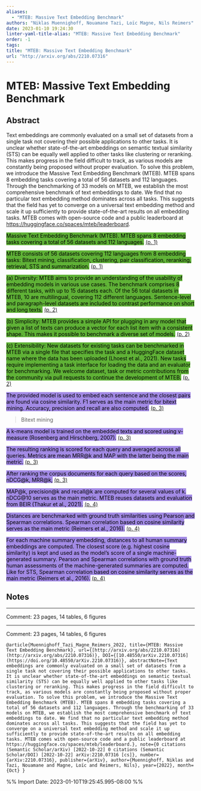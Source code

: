 ```yaml
---
aliases:
  - "MTEB: Massive Text Embedding Benchmark"
authors: "Niklas Muennighoff, Nouamane Tazi, Loïc Magne, Nils Reimers"
date: 2023-01-10 19:24:30
linter-yaml-title-alias: "MTEB: Massive Text Embedding Benchmark"
order: -1
tags: 
title: "MTEB: Massive Text Embedding Benchmark"
url: "http://arxiv.org/abs/2210.07316"
---
```


# MTEB: Massive Text Embedding Benchmark

## Abstract

Text embeddings are commonly evaluated on a small set of datasets from a single task not covering their possible applications to other tasks. It is unclear whether state-of-the-art embeddings on semantic textual similarity (STS) can be equally well applied to other tasks like clustering or reranking. This makes progress in the field difficult to track, as various models are constantly being proposed without proper evaluation. To solve this problem, we introduce the Massive Text Embedding Benchmark (MTEB). MTEB spans 8 embedding tasks covering a total of 56 datasets and 112 languages. Through the benchmarking of 33 models on MTEB, we establish the most comprehensive benchmark of text embeddings to date. We find that no particular text embedding method dominates across all tasks. This suggests that the field has yet to converge on a universal text embedding method and scale it up sufficiently to provide state-of-the-art results on all embedding tasks. MTEB comes with open-source code and a public leaderboard at https://huggingface.co/spaces/mteb/leaderboard.

<mark style="background: #5fb236">Massive Text Embedding Benchmark (MTEB). MTEB spans 8 embedding tasks covering a total of 56 datasets and 112 languages.</mark> [(p. 1)](zotero://open-pdf/library/items/N5SQ6ANE?page=1)

<mark style="background: #5fb236">MTEB consists of 56 datasets covering 112 languages from 8 embedding tasks: Bitext mining, classification, clustering, pair classification, reranking, retrieval, STS and summarization.</mark> [(p. 1)](zotero://open-pdf/library/items/N5SQ6ANE?page=1)

<mark style="background: #5fb236">(a) Diversity: MTEB aims to provide an understanding of the usability of embedding models in various use cases. The benchmark comprises 8 different tasks, with up to 15 datasets each. Of the 56 total datasets in MTEB, 10 are multilingual, covering 112 different languages. Sentence-level and paragraph-level datasets are included to contrast performance on short and long texts.</mark> [(p. 2)](zotero://open-pdf/library/items/N5SQ6ANE?page=2)

<mark style="background: #5fb236">(b) Simplicity: MTEB provides a simple API for plugging in any model that given a list of texts can produce a vector for each list item with a consistent shape. This makes it possible to benchmark a diverse set of models.</mark> [(p. 2)](zotero://open-pdf/library/items/N5SQ6ANE?page=2)

<mark style="background: #5fb236">(c) Extensibility: New datasets for existing tasks can be benchmarked in MTEB via a single file that specifies the task and a HuggingFace dataset name where the data has been uploaded (Lhoest et al., 2021). New tasks require implementing a task interface for loading the data and an evaluator for benchmarking. We welcome dataset, task or metric contributions from the community via pull requests to continue the development of MTEB.</mark> [(p. 2)](zotero://open-pdf/library/items/N5SQ6ANE?page=2)

<mark style="background: #a28ae5">The provided model is used to embed each sentence and the closest pairs are found via cosine similarity. F1 serves as the main metric for bitext mining. Accuracy, precision and recall are also computed.</mark> [(p. 3)](zotero://open-pdf/library/items/N5SQ6ANE?page=3)

> Bitext mining

<mark style="background: #a28ae5">A k-means model is trained on the embedded texts and scored using v-measure (Rosenberg and Hirschberg, 2007).</mark> [(p. 3)](zotero://open-pdf/library/items/N5SQ6ANE?page=3)

<mark style="background: #a28ae5">The resulting ranking is scored for each query and averaged across all queries. Metrics are mean MRR@k and MAP with the latter being the main metric.</mark> [(p. 3)](zotero://open-pdf/library/items/N5SQ6ANE?page=3)

<mark style="background: #a28ae5">After ranking the corpus documents for each query based on the scores, nDCG@k, MRR@k,</mark> [(p. 3)](zotero://open-pdf/library/items/N5SQ6ANE?page=3)

<mark style="background: #a28ae5">MAP@k, precision@k and recall@k are computed for several values of k. nDCG@10 serves as the main metric. MTEB reuses datasets and evaluation from BEIR (Thakur et al., 2021).</mark> [(p. 4)](zotero://open-pdf/library/items/N5SQ6ANE?page=4)

<mark style="background: #a28ae5">Distances are benchmarked with ground truth similarities using Pearson and Spearman correlations. Spearman correlation based on cosine similarity serves as the main metric (Reimers et al., 2016).</mark> [(p. 4)](zotero://open-pdf/library/items/N5SQ6ANE?page=4)

<mark style="background: #a28ae5">For each machine summary embedding, distances to all human summary embeddings are computed. The closest score (e.g. highest cosine similarity) is kept and used as the model’s score of a single machine-generated summary. Pearson and Spearman correlations with ground truth human assessments of the machine-generated summaries are computed. Like for STS, Spearman correlation based on cosine similarity serves as the main metric (Reimers et al., 2016).</mark> [(p. 4)](zotero://open-pdf/library/items/N5SQ6ANE?page=4)

## Notes

---
Comment: 23 pages, 14 tables, 6 figures

---
Comment: 23 pages, 14 tables, 6 figures

```
@article{Muennighoff_Tazi_Magne_Reimers_2022, title={MTEB: Massive Text Embedding Benchmark}, url={[http://arxiv.org/abs/2210.07316](http://arxiv.org/abs/2210.07316)}, DOI={[10.48550/arXiv.2210.07316](https://doi.org/10.48550/arXiv.2210.07316)}, abstractNote={Text embeddings are commonly evaluated on a small set of datasets from a single task not covering their possible applications to other tasks. It is unclear whether state-of-the-art embeddings on semantic textual similarity (STS) can be equally well applied to other tasks like clustering or reranking. This makes progress in the field difficult to track, as various models are constantly being proposed without proper evaluation. To solve this problem, we introduce the Massive Text Embedding Benchmark (MTEB). MTEB spans 8 embedding tasks covering a total of 56 datasets and 112 languages. Through the benchmarking of 33 models on MTEB, we establish the most comprehensive benchmark of text embeddings to date. We find that no particular text embedding method dominates across all tasks. This suggests that the field has yet to converge on a universal text embedding method and scale it up sufficiently to provide state-of-the-art results on all embedding tasks. MTEB comes with open-source code and a public leaderboard at https://huggingface.co/spaces/mteb/leaderboard.}, note={0 citations (Semantic Scholar/arXiv) [2022-10-22] 0 citations (Semantic Scholar/DOI) [2022-10-22] arXiv:2210.07316 [cs]}, number={arXiv:2210.07316}, publisher={arXiv}, author={Muennighoff, Niklas and Tazi, Nouamane and Magne, Loïc and Reimers, Nils}, year={2022}, month={Oct} }
```

%% Import Date: 2023-01-10T19:25:45.995-08:00 %%
